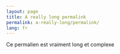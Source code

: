 ```yaml
---
layout: page
title: A really long permalink
permalink: a-really-long/permalink/
lang: fr
---
```


Ce permalien est vraiment long et complexe
